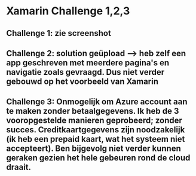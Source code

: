 # Xamarin Challenge 1,2,3

## Challenge 1: zie screenshot
## Challenge 2: solution geüpload --> heb zelf een app geschreven met meerdere pagina's en navigatie zoals gevraagd. Dus niet verder gebouwd op het voorbeeld van Xamarin
## Challenge 3: Onmogelijk om Azure account aan te maken zonder betaalgegevens. Ik heb de 3 vooropgestelde manieren geprobeerd; zonder succes. Creditkaartgegevens zijn noodzakelijk (ik heb een prepaid kaart, wat het systeem niet accepteert). Ben bijgevolg niet verder kunnen geraken gezien het hele gebeuren rond de cloud draait.
